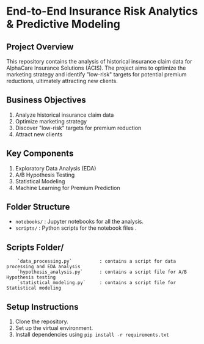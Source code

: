  # End-to-End Insurance Risk Analytics & Predictive Modeling


## Project Overview
This repository contains the analysis of historical insurance claim data for AlphaCare Insurance Solutions (ACIS). The project aims to optimize the marketing strategy and identify "low-risk" targets for potential premium reductions, ultimately attracting new clients.

## Business Objectives
1. Analyze historical insurance claim data
2. Optimize marketing strategy
3. Discover "low-risk" targets for premium reduction
4. Attract new clients

## Key Components
1. Exploratory Data Analysis (EDA)
2. A/B Hypothesis Testing
3. Statistical Modeling
4. Machine Learning for Premium Prediction

## Folder Structure
- `notebooks/` : Jupyter notebooks for all the analysis.
- `scripts/`   : Python scripts for the notebook files .

## Scripts Folder/ 

```
    `data_processing.py`          : contains a script for data processing and EDA analysis 
    `hypothesis_analysis.py`      : contains a script file for A/B Hypothesis testing 
    `statistical_modeling.py`     : contains a script file for Statistical modeling 

```

## Setup Instructions
1. Clone the repository.
2. Set up the virtual environment.
3. Install dependencies using `pip install -r requirements.txt`

